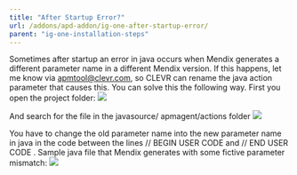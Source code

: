 ```yaml
---
title: "After Startup Error?"
url: /addons/apd-addon/ig-one-after-startup-error/
parent: "ig-one-installation-steps"
---
```


Sometimes after startup an error in java occurs when Mendix generates a different parameter name in a different Mendix version. If this happens, let me know via apmtool@clevr.com, so CLEVR can rename the java action parameter that causes this.
You can solve this the following way. First you open the project folder:
![](/attachments/addons/apd-addon//ig/ig-one/ig-one-installation-steps/ig-one-after-startup-error/Show_Project_Dir.png)

And search for the file in the javasource/ apmagent/actions folder
![](/attachments/addons/apd-addon//ig/ig-one/ig-one-installation-steps/ig-one-after-startup-error/Explorer_Actions_Folder.png)

You have to change the old parameter name into the new parameter name in java in the code between the lines
// BEGIN USER CODE
and
// END USER CODE
.
Sample java file that Mendix generates with some fictive parameter mismatch:
![](/attachments/addons/apd-addon//ig/ig-one/ig-one-installation-steps/ig-one-after-startup-error/Action_Java_Source.png)
